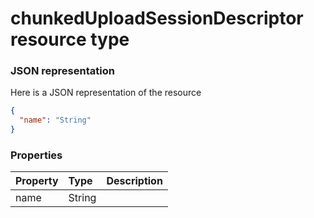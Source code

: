 # chunkedUploadSessionDescriptor resource type



### JSON representation

Here is a JSON representation of the resource

```json
{
  "name": "String"
}

```
### Properties
| Property	   | Type	|Description|
|:---------------|:--------|:----------|
|name|String||

<!-- uuid: 86f38bb7-a8fd-4239-8308-3db121a5f281
2015-10-09 18:34:12 UTC -->